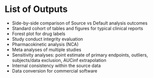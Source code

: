 # List of Outputs
* Side-by-side comparison of Source vs Default analysis outcomes
* Standard cohort of tables and figures for typical clinical reports
* Forest plot for drug labels
* Study conduct integrity evaluation
* Pharmacokinetic analysis (NCA)
* Meta analyses of multiple studies
* Sensitivity analyses: point estimate of primary endpoints, outliers, subjects/data exclusion, AUCinf extrapolation
* Internal consistency within the source data
* Data conversion for commercial software
